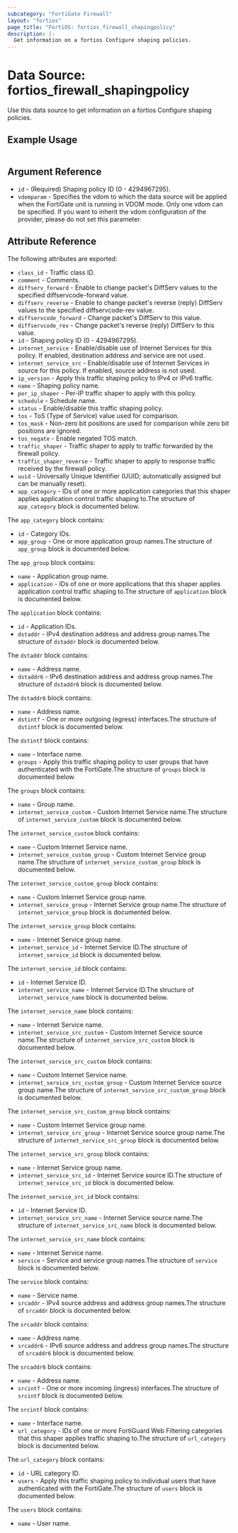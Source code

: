```yaml
---
subcategory: "FortiGate Firewall"
layout: "fortios"
page_title: "FortiOS: fortios_firewall_shapingpolicy"
description: |-
  Get information on a fortios Configure shaping policies.
---
```


# Data Source: fortios_firewall_shapingpolicy
Use this data source to get information on a fortios Configure shaping policies.


## Example Usage

```hcl

```

## Argument Reference

* `id` - (Required) Shaping policy ID (0 - 4294967295).
* `vdomparam` - Specifies the vdom to which the data source will be applied when the FortiGate unit is running in VDOM mode. Only one vdom can be specified. If you want to inherit the vdom configuration of the provider, please do not set this parameter.

## Attribute Reference

The following attributes are exported:

* `class_id` - Traffic class ID.
* `comment` - Comments.
* `diffserv_forward` - Enable to change packet's DiffServ values to the specified diffservcode-forward value.
* `diffserv_reverse` - Enable to change packet's reverse (reply) DiffServ values to the specified diffservcode-rev value.
* `diffservcode_forward` - Change packet's DiffServ to this value.
* `diffservcode_rev` - Change packet's reverse (reply) DiffServ to this value.
* `id` - Shaping policy ID (0 - 4294967295).
* `internet_service` - Enable/disable use of Internet Services for this policy. If enabled, destination address and service are not used.
* `internet_service_src` - Enable/disable use of Internet Services in source for this policy. If enabled, source address is not used.
* `ip_version` - Apply this traffic shaping policy to IPv4 or IPv6 traffic.
* `name` - Shaping policy name.
* `per_ip_shaper` - Per-IP traffic shaper to apply with this policy.
* `schedule` - Schedule name.
* `status` - Enable/disable this traffic shaping policy.
* `tos` - ToS (Type of Service) value used for comparison.
* `tos_mask` - Non-zero bit positions are used for comparison while zero bit positions are ignored.
* `tos_negate` - Enable negated TOS match.
* `traffic_shaper` - Traffic shaper to apply to traffic forwarded by the firewall policy.
* `traffic_shaper_reverse` - Traffic shaper to apply to response traffic received by the firewall policy.
* `uuid` - Universally Unique Identifier (UUID; automatically assigned but can be manually reset).
* `app_category` - IDs of one or more application categories that this shaper applies application control traffic shaping to.The structure of `app_category` block is documented below.

The `app_category` block contains:

* `id` - Category IDs.
* `app_group` - One or more application group names.The structure of `app_group` block is documented below.

The `app_group` block contains:

* `name` - Application group name.
* `application` - IDs of one or more applications that this shaper applies application control traffic shaping to.The structure of `application` block is documented below.

The `application` block contains:

* `id` - Application IDs.
* `dstaddr` - IPv4 destination address and address group names.The structure of `dstaddr` block is documented below.

The `dstaddr` block contains:

* `name` - Address name.
* `dstaddr6` - IPv6 destination address and address group names.The structure of `dstaddr6` block is documented below.

The `dstaddr6` block contains:

* `name` - Address name.
* `dstintf` - One or more outgoing (egress) interfaces.The structure of `dstintf` block is documented below.

The `dstintf` block contains:

* `name` - Interface name.
* `groups` - Apply this traffic shaping policy to user groups that have authenticated with the FortiGate.The structure of `groups` block is documented below.

The `groups` block contains:

* `name` - Group name.
* `internet_service_custom` - Custom Internet Service name.The structure of `internet_service_custom` block is documented below.

The `internet_service_custom` block contains:

* `name` - Custom Internet Service name.
* `internet_service_custom_group` - Custom Internet Service group name.The structure of `internet_service_custom_group` block is documented below.

The `internet_service_custom_group` block contains:

* `name` - Custom Internet Service group name.
* `internet_service_group` - Internet Service group name.The structure of `internet_service_group` block is documented below.

The `internet_service_group` block contains:

* `name` - Internet Service group name.
* `internet_service_id` - Internet Service ID.The structure of `internet_service_id` block is documented below.

The `internet_service_id` block contains:

* `id` - Internet Service ID.
* `internet_service_name` - Internet Service ID.The structure of `internet_service_name` block is documented below.

The `internet_service_name` block contains:

* `name` - Internet Service name.
* `internet_service_src_custom` - Custom Internet Service source name.The structure of `internet_service_src_custom` block is documented below.

The `internet_service_src_custom` block contains:

* `name` - Custom Internet Service name.
* `internet_service_src_custom_group` - Custom Internet Service source group name.The structure of `internet_service_src_custom_group` block is documented below.

The `internet_service_src_custom_group` block contains:

* `name` - Custom Internet Service group name.
* `internet_service_src_group` - Internet Service source group name.The structure of `internet_service_src_group` block is documented below.

The `internet_service_src_group` block contains:

* `name` - Internet Service group name.
* `internet_service_src_id` - Internet Service source ID.The structure of `internet_service_src_id` block is documented below.

The `internet_service_src_id` block contains:

* `id` - Internet Service ID.
* `internet_service_src_name` - Internet Service source name.The structure of `internet_service_src_name` block is documented below.

The `internet_service_src_name` block contains:

* `name` - Internet Service name.
* `service` - Service and service group names.The structure of `service` block is documented below.

The `service` block contains:

* `name` - Service name.
* `srcaddr` - IPv4 source address and address group names.The structure of `srcaddr` block is documented below.

The `srcaddr` block contains:

* `name` - Address name.
* `srcaddr6` - IPv6 source address and address group names.The structure of `srcaddr6` block is documented below.

The `srcaddr6` block contains:

* `name` - Address name.
* `srcintf` - One or more incoming (ingress) interfaces.The structure of `srcintf` block is documented below.

The `srcintf` block contains:

* `name` - Interface name.
* `url_category` - IDs of one or more FortiGuard Web Filtering categories that this shaper applies traffic shaping to.The structure of `url_category` block is documented below.

The `url_category` block contains:

* `id` - URL category ID.
* `users` - Apply this traffic shaping policy to individual users that have authenticated with the FortiGate.The structure of `users` block is documented below.

The `users` block contains:

* `name` - User name.
